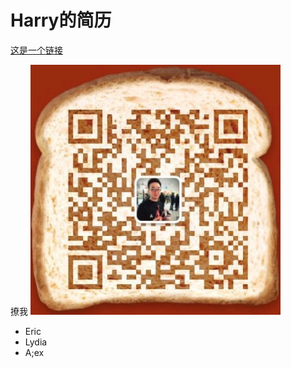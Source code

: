 # Harry的简历

[这是一个链接](https://harrydu2014.github.io/harrysCV/)

撩我
![撩我](/app/images/wechat.png)

* Eric
* Lydia
* A;ex
